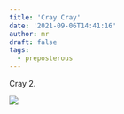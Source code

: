 ```yaml
---
title: 'Cray Cray'
date: '2021-09-06T14:41:16'
author: mr
draft: false
tags:
  - preposterous
---
```

Cray 2.

![](/assets/1-cray_2_supercomputer_-_gpn-2000-001633.jpg)


